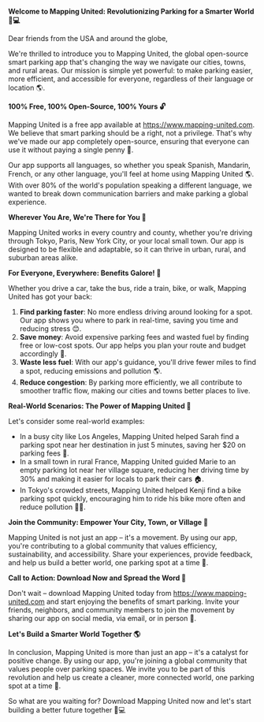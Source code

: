 **Welcome to Mapping United: Revolutionizing Parking for a Smarter World 🚗💻**

Dear friends from the USA and around the globe,

We're thrilled to introduce you to Mapping United, the global open-source smart parking app that's changing the way we navigate our cities, towns, and rural areas. Our mission is simple yet powerful: to make parking easier, more efficient, and accessible for everyone, regardless of their language or location 🌎.

**100% Free, 100% Open-Source, 100% Yours 🔓**

Mapping United is a free app available at https://www.mapping-united.com. We believe that smart parking should be a right, not a privilege. That's why we've made our app completely open-source, ensuring that everyone can use it without paying a single penny 💸.

Our app supports all languages, so whether you speak Spanish, Mandarin, French, or any other language, you'll feel at home using Mapping United 🌎. With over 80% of the world's population speaking a different language, we wanted to break down communication barriers and make parking a global experience.

**Wherever You Are, We're There for You 📍**

Mapping United works in every country and county, whether you're driving through Tokyo, Paris, New York City, or your local small town. Our app is designed to be flexible and adaptable, so it can thrive in urban, rural, and suburban areas alike.

**For Everyone, Everywhere: Benefits Galore! 🌟**

Whether you drive a car, take the bus, ride a train, bike, or walk, Mapping United has got your back:

1. **Find parking faster**: No more endless driving around looking for a spot. Our app shows you where to park in real-time, saving you time and reducing stress 😊.
2. **Save money**: Avoid expensive parking fees and wasted fuel by finding free or low-cost spots. Our app helps you plan your route and budget accordingly 💸.
3. **Waste less fuel**: With our app's guidance, you'll drive fewer miles to find a spot, reducing emissions and pollution 🌎.
4. **Reduce congestion**: By parking more efficiently, we all contribute to smoother traffic flow, making our cities and towns better places to live.

**Real-World Scenarios: The Power of Mapping United 🌈**

Let's consider some real-world examples:

* In a busy city like Los Angeles, Mapping United helped Sarah find a parking spot near her destination in just 5 minutes, saving her $20 on parking fees 💸.
* In a small town in rural France, Mapping United guided Marie to an empty parking lot near her village square, reducing her driving time by 30% and making it easier for locals to park their cars 🏠.
* In Tokyo's crowded streets, Mapping United helped Kenji find a bike parking spot quickly, encouraging him to ride his bike more often and reduce pollution 🚴‍♂️.

**Join the Community: Empower Your City, Town, or Village 🌟**

Mapping United is not just an app – it's a movement. By using our app, you're contributing to a global community that values efficiency, sustainability, and accessibility. Share your experiences, provide feedback, and help us build a better world, one parking spot at a time 🤝.

**Call to Action: Download Now and Spread the Word 📢**

Don't wait – download Mapping United today from https://www.mapping-united.com and start enjoying the benefits of smart parking. Invite your friends, neighbors, and community members to join the movement by sharing our app on social media, via email, or in person 🤝.

**Let's Build a Smarter World Together 🌎**

In conclusion, Mapping United is more than just an app – it's a catalyst for positive change. By using our app, you're joining a global community that values people over parking spaces. We invite you to be part of this revolution and help us create a cleaner, more connected world, one parking spot at a time 🌟.

So what are you waiting for? Download Mapping United now and let's start building a better future together 🚀💻